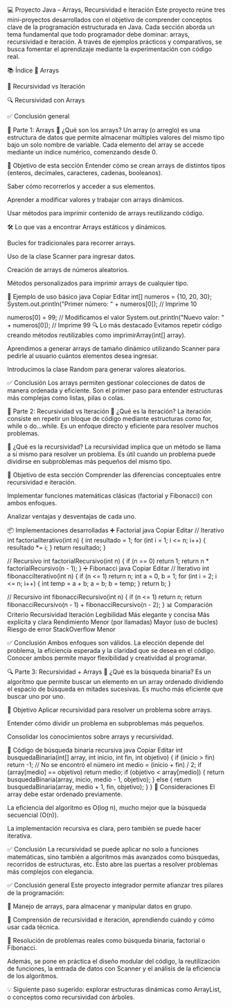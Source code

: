 💻 Proyecto Java – Arrays, Recursividad e Iteración
Este proyecto reúne tres mini-proyectos desarrollados con el objetivo de comprender conceptos clave de la programación estructurada en Java. Cada sección aborda un tema fundamental que todo programador debe dominar: arrays, recursividad e iteración. A través de ejemplos prácticos y comparativos, se busca fomentar el aprendizaje mediante la experimentación con código real.

📚 Índice
🔢 Arrays

🔄 Recursividad vs Iteración

🔍 Recursividad con Arrays

✅ Conclusión general

🔢 Parte 1: Arrays
🧠 ¿Qué son los arrays?
Un array (o arreglo) es una estructura de datos que permite almacenar múltiples valores del mismo tipo bajo un solo nombre de variable. Cada elemento del array se accede mediante un índice numérico, comenzando desde 0.

🎯 Objetivo de esta sección
Entender cómo se crean arrays de distintos tipos (enteros, decimales, caracteres, cadenas, booleanos).

Saber cómo recorrerlos y acceder a sus elementos.

Aprender a modificar valores y trabajar con arrays dinámicos.

Usar métodos para imprimir contenido de arrays reutilizando código.

🛠️ Lo que vas a encontrar
Arrays estáticos y dinámicos.

Bucles for tradicionales para recorrer arrays.

Uso de la clase Scanner para ingresar datos.

Creación de arrays de números aleatorios.

Métodos personalizados para imprimir arrays de cualquier tipo.

🧪 Ejemplo de uso básico
java
Copiar
Editar
int[] numeros = {10, 20, 30};
System.out.println("Primer número: " + numeros[0]); // Imprime 10

numeros[0] = 99; // Modificamos el valor
System.out.println("Nuevo valor: " + numeros[0]); // Imprime 99
🔍 Lo más destacado
Evitamos repetir código creando métodos reutilizables como imprimirArray(int[] array).

Aprendimos a generar arrays de tamaño dinámico utilizando Scanner para pedirle al usuario cuántos elementos desea ingresar.

Introducimos la clase Random para generar valores aleatorios.

✅ Conclusión
Los arrays permiten gestionar colecciones de datos de manera ordenada y eficiente. Son el primer paso para entender estructuras más complejas como listas, pilas o colas.

🔄 Parte 2: Recursividad vs Iteración
🔁 ¿Qué es la iteración?
La iteración consiste en repetir un bloque de código mediante estructuras como for, while o do...while. Es un enfoque directo y eficiente para resolver muchos problemas.

🔂 ¿Qué es la recursividad?
La recursividad implica que un método se llama a sí mismo para resolver un problema. Es útil cuando un problema puede dividirse en subproblemas más pequeños del mismo tipo.

🎯 Objetivo de esta sección
Comprender las diferencias conceptuales entre recursividad e iteración.

Implementar funciones matemáticas clásicas (factorial y Fibonacci) con ambos enfoques.

Analizar ventajas y desventajas de cada uno.

📦 Implementaciones desarrolladas
➕ Factorial
java
Copiar
Editar
// Iterativo
int factorialIterativo(int n) {
    int resultado = 1;
    for (int i = 1; i <= n; i++) {
        resultado *= i;
    }
    return resultado;
}

// Recursivo
int factorialRecursivo(int n) {
    if (n == 0) return 1;
    return n * factorialRecursivo(n - 1);
}
➗ Fibonacci
java
Copiar
Editar
// Iterativo
int fibonacciIterativo(int n) {
    if (n <= 1) return n;
    int a = 0, b = 1;
    for (int i = 2; i <= n; i++) {
        int temp = a + b;
        a = b;
        b = temp;
    }
    return b;
}

// Recursivo
int fibonacciRecursivo(int n) {
    if (n <= 1) return n;
    return fibonacciRecursivo(n - 1) + fibonacciRecursivo(n - 2);
}
📊 Comparación
Criterio	Recursividad	Iteración
Legibilidad	Más elegante y concisa	Más explícita y clara
Rendimiento	Menor (por llamadas)	Mayor (uso de bucles)
Riesgo de error	StackOverflow	Menor

✅ Conclusión
Ambos enfoques son válidos. La elección depende del problema, la eficiencia esperada y la claridad que se desea en el código. Conocer ambos permite mayor flexibilidad y creatividad al programar.

🔍 Parte 3: Recursividad + Arrays
🧩 ¿Qué es la búsqueda binaria?
Es un algoritmo que permite buscar un elemento en un array ordenado dividiendo el espacio de búsqueda en mitades sucesivas. Es mucho más eficiente que buscar uno por uno.

🎯 Objetivo
Aplicar recursividad para resolver un problema sobre arrays.

Entender cómo dividir un problema en subproblemas más pequeños.

Consolidar los conocimientos sobre arrays y recursividad.

🔎 Código de búsqueda binaria recursiva
java
Copiar
Editar
int busquedaBinaria(int[] array, int inicio, int fin, int objetivo) {
    if (inicio > fin) return -1; // No se encontró el número
    int medio = (inicio + fin) / 2;
    if (array[medio] == objetivo) return medio;
    if (objetivo < array[medio]) {
        return busquedaBinaria(array, inicio, medio - 1, objetivo);
    } else {
        return busquedaBinaria(array, medio + 1, fin, objetivo);
    }
}
📌 Consideraciones
El array debe estar ordenado previamente.

La eficiencia del algoritmo es O(log n), mucho mejor que la búsqueda secuencial (O(n)).

La implementación recursiva es clara, pero también se puede hacer iterativa.

✅ Conclusión
La recursividad se puede aplicar no solo a funciones matemáticas, sino también a algoritmos más avanzados como búsquedas, recorridos de estructuras, etc. Esto abre las puertas a resolver problemas más complejos con elegancia.

✅ Conclusión general
Este proyecto integrador permite afianzar tres pilares de la programación:

🔢 Manejo de arrays, para almacenar y manipular datos en grupo.

🔄 Comprensión de recursividad e iteración, aprendiendo cuándo y cómo usar cada técnica.

🧠 Resolución de problemas reales como búsqueda binaria, factorial o Fibonacci.

Además, se pone en práctica el diseño modular del código, la reutilización de funciones, la entrada de datos con Scanner y el análisis de la eficiencia de los algoritmos.

💡 Siguiente paso sugerido: explorar estructuras dinámicas como ArrayList, o conceptos como recursividad con árboles.
